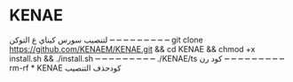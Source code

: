 # KENAE
لتنصيب سورس كيناي ع التوكن  ┉ ┉ ┉ ┉ ┉ ┉ ┉ ┉ ┉  git clone https://github.com/KENAEM/KENAE.git &amp;&amp; cd KENAE &amp;&amp; chmod +x install.sh &amp;&amp; ./install.sh  ┉ ┉ ┉ ┉ ┉ ┉ ┉ ┉ ┉  ./KENAE/ts كود رن  ┉ ┉ ┉ ┉ ┉ ┉ ┉ ┉ ┉  rm-rf * KENAE كودحذف التنصيب
